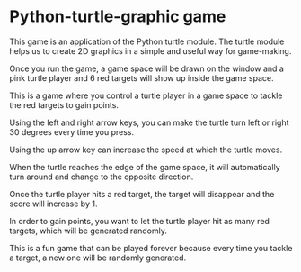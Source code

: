 # Python-turtle-graphic game
This game is an application of the Python turtle module. The turtle module helps us to create 2D graphics in a simple and useful way for game-making.

Once you run the game, a game space will be drawn on the window and a pink turtle player and 6 red targets will show up inside the game space.

This is a game where you control a turtle player in a game space to tackle the red targets to gain points. 

Using the left and right arrow keys, you can make the turtle turn left or right 30 degrees every time you press.

Using the up arrow key can increase the speed at which the turtle moves.

When the turtle reaches the edge of the game space, it will automatically turn around and change to the opposite direction. 

Once the turtle player hits a red target, the target will disappear and the score will increase by 1.

In order to gain points, you want to let the turtle player hit as many red targets, which will be generated randomly.

This is a fun game that can be played forever because every time you tackle a target, a new one will be randomly generated.
